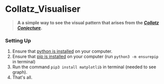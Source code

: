 # Collatz_Visualiser
> **A a simple way to see the visual pattern that arises from the _[Collatz Conjecture](https://en.wikipedia.org/wiki/Collatz_conjecture)_.**

### Setting Up
1. Ensure that [python is installed](https://www.python.org/downloads/) on your computer.
2. Ensure that [pip is installed](https://macpaw.com/how-to/install-pip-mac) on your computer (run `python3 -m ensurepip` in terminal)
3. Run the command `pip3 install matplotlib` in terminal (needed to see graph).
4. That's all. 
